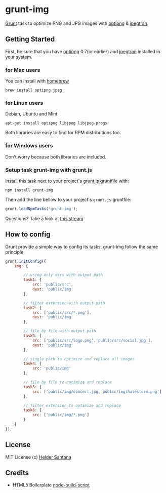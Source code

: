 grunt-img
=============

[Grunt][grunt] task to optimize PNG and JPG images with [optipng][optipng] & [jpegtran][jpegtran].

## Getting Started

First, be sure that you have [optipng][optipng] 0.7(or earlier) and [jpegtran][jpegtran] installed in your system.

### for Mac users
You can install with [homebrew][homebrew]
```shell
brew install optipng jpeg
```

### for Linux users
Debian, Ubuntu and Mint
```shell
apt-get install optipng libjpeg libjpeg-progs
```
Both libraries are easy to find for RPM distributions too.

### for Windows users
Don't worry because both libraries are included.

### Setup task grunt-img with grunt.js
Install this task next to your project's [grunt.js gruntfile][getting_started] with:
```shell
npm install grunt-img
```

Then add the line bellow to your project's `grunt.js` gruntfile:

```javascript
grunt.loadNpmTasks('grunt-img');
```
Questions? Take a look at [this stream](http://shelr.tv/records/5007063396608020cc000117)

## How to config
Grunt provide a simple way to config its tasks, grunt-img follow the same principle:

```js
grunt.initConfig({
    img: {

        // using only dirs with output path
        task1: {
            src: 'public/src',
            dest: 'public/img'
        },

        // filter extension with output path
        task2: {
            src: ['public/src/*.png'],
            dest: 'public/img'
        },

        // file by file with output path
        task3: {
            src: ['public/src/logo.png','public/src/social.jpg'],
            dest: 'public/img'
        },

        // single path to optimize and replace all images
        task4: {
            src: 'public/img'
        },

        // file by file to optimize and replace
        task5: {
            src: ['public/img/concert.jpg, public/img/halestorm.png']
        },

        // filter extension to optimize and replace
        task6: {
            src: ['public/img/*.png']
        }
    }
});
```


## License

MIT License
(c) [Helder Santana](http://heldr.com)

Credits
---------------
* HTML5 Boilerplate [node-build-script][node-build-script]

[node-build-script]: http://github.com/h5bp/node-build-script
[grunt]: https://github.com/cowboy/grunt
[getting_started]: https://github.com/cowboy/grunt/blob/master/docs/getting_started.md
[jpegtran]: http://jpegclub.org/jpegtran/
[optipng]: http://optipng.sourceforge.net/
[homebrew]: http://mxcl.github.com/homebrew/